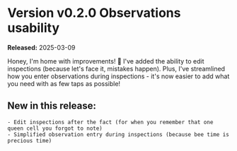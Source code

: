 # Version  v0.2.0 Observations usability
**Released:** 2025-03-09

Honey, I'm home with improvements! 🐝 I've added the ability to edit inspections (because let's face it, mistakes happen). Plus, I've streamlined how you enter observations during inspections - it's now easier to add what you need with as few taps as possible!
## New in this release:

    - Edit inspections after the fact (for when you remember that one queen cell you forgot to note)
    - Simplified observation entry during inspections (because bee time is precious time)
